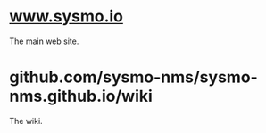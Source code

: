 www.sysmo.io
============
The main web site.


github.com/sysmo-nms/sysmo-nms.github.io/wiki
=============================================
The wiki.
